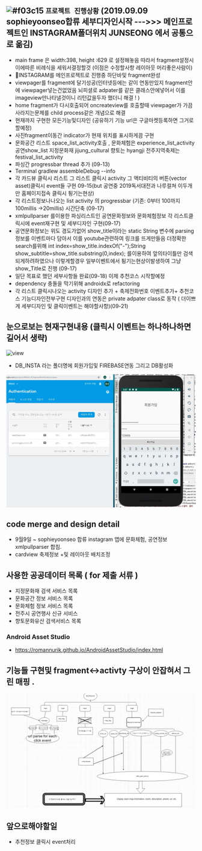 ## ![#f03c15](https://placehold.it/15/f03c15/000000?text=+) `프로젝트 진행상황` (2019.09.09 sophieyoonseo합류  세부디자인시작    --->>> 메인프로젝트인 INSTAGRAM폴더위치 JUNSEONG 에서 공통으로 옮김)
 - main frame 은 width:398, height :629 로 설정해놓음 따라서 fragment설정시 이에따른 비례식을 세워서결정할것 (이점은 수정할사항 레이아웃 머리좋은사람이)
- 🌱INSTAGRAM를 메인프로젝트로 진행중 하단바및 fragment완성
- viewpager를 fragment에 달기성공(인터넷등에는 같이 연동만있지 fragment안에 viewpager넣는건없었음 뇌피셜로 adpater를 같은 클래스안에넣어서 이를 imageview만나타낼것이니 리턴값을두자 했더니 해결 ! )
- home fragment가 다시호출되어 oncreateview를 호출할때 viewpager가 가끔사라지는문제를 child process같은 개념으로 해결 
- 현재까지 구현한 모든기능및디자인 (공유하기 기능 url은 구글마켓등록하면 그거로할예정)
- 사진fragment이동간 indicator가 현재 위치를 표시하게끔 구현
 - 문화공간 리스트 space_list_activity호출 , 문화체험은 experience_list_activity  공연show_list 지정문화재 jijung_cultural 향토는 hyangji 전주지역축제는 festival_list_activity
 - 파싱간 progressbar thread 추가 (09-13)
 - Terminal        gradlew assembleDebug --info
 - 각 카드뷰 클릭시 리스트 그 리스트 클릭시 activity 그 액티비티의 버튼(vector asset)클릭시 event들 구현 09-15(but 공연중 2019독서대전과 나루컬쳐 이두개만 홈페이지접속 클릭시 튕기는현상)
 - 각 리스트정보나나오는 list activity 의 progressbar (기존: 0부터 100까지 100millis ->20millis) 시간단축 (09-17)
 - xmlpullparser 를이용한 파싱리스트인 공연문화정보와 문화체험정보 각 리스트클릭시에 event재구현 및 세부디자인 구현(09-17)
 - 공연문화정보는 위도 경도가없어 show_title이라는 static String 변수에 parsing 정보를 이벤트마다 담아서 이를 youtube관련하여 링크를 뜨게만들음 더정확한 search를위해 int index=show_title.indexOf("-");String show_subtitle=show_title.substring(0,index); 를이용하여 앞의타이틀만 검색되게하려하였으나 이렇게할경우 일부이벤트에서 튕기는현상이발생하여 그냥 show_Title로 진행 (09-17)
- 일단 목표로 했던 세부사항들 완료(09-18) 이제 추천코스 시작할예정 
- dependency 충돌을 막기위해 androidx로 refactoring 
- 각 리스트 클릭시나오는 activity 디자인 추가 + 축제전화번호 이벤트추가+ 추천코스 기능디자인전부구현 디자인과의 연동은 private adpater class로 동작 ( 더이쁘게 세부디자인 및 클릭이벤트는 해야할사항)(09-21)


## 눈으로보는 현재구현내용 (클릭시 이벤트는 하나하나하면 길어서 생략) 
![view](./ing.gif)


- DB_INSTA 라는 폴더명에 회원가입및 FIREBASE연동 그리고 DB활성화 

![FIEEBASE](./firebase.JPG)


## code merge and design detail
- 9월9일 ~ sophieyoonseo 합류 instagram 앱에 문화체험, 공연정보 xmlpullparser 합침.
- cardview 축제정보 +및 레이아웃 배치조정 

## 사용한 공공데이터 목록 ( for 제출 서류 ) 
- 지정문화재 검색 서비스 목록
- 문화공간 정보 서비스 목록
- 문화체험 정보 서비스 목록
- 전주시 공연행사 신규 서비스
- 향토문화유산 검색서비스 목록

### Android Asset Studio
- https://romannurik.github.io/AndroidAssetStudio/index.html

## 기능들 구현및 fragment<->activty 구상이 안잡혀서 그린 매핑 . 
   ![1착상](./trouble.JPG)

## 앞으로해야할일  
- 추천정보 클릭시 event처리 






